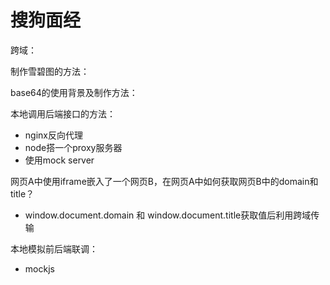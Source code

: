 搜狗面经
====
跨域：

制作雪碧图的方法：

base64的使用背景及制作方法：

本地调用后端接口的方法：
* nginx反向代理
* node搭一个proxy服务器
* 使用mock server

网页A中使用iframe嵌入了一个网页B，在网页A中如何获取网页B中的domain和title？
* window.document.domain 和 window.document.title获取值后利用跨域传输

本地模拟前后端联调：
* mockjs




